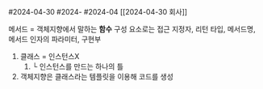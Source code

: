 #2024-04-30 #2024- #2024-04 [[2024-04-30 회사]] 

메서드 = 객체지향에서 말하는 **함수**
구성 요소로는 접근 지정자, 리턴 타입, 메서드명, 메서드 인자의 파라미터, 구현부 
1. 클래스 = 인스턴스X 
    1. └ 인스턴스를 만드는 하나의 틀
2. 객체지향은 클래스라는 템플릿을 이용해 코드를 생성